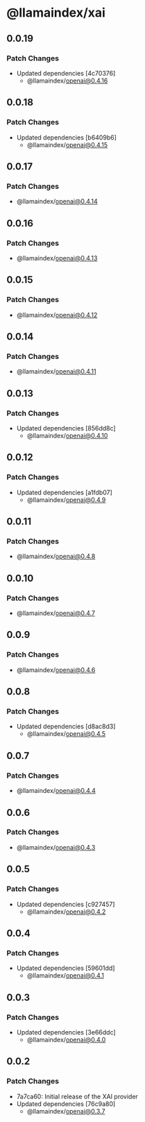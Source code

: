 # @llamaindex/xai

## 0.0.19

### Patch Changes

- Updated dependencies [4c70376]
  - @llamaindex/openai@0.4.16

## 0.0.18

### Patch Changes

- Updated dependencies [b6409b6]
  - @llamaindex/openai@0.4.15

## 0.0.17

### Patch Changes

- @llamaindex/openai@0.4.14

## 0.0.16

### Patch Changes

- @llamaindex/openai@0.4.13

## 0.0.15

### Patch Changes

- @llamaindex/openai@0.4.12

## 0.0.14

### Patch Changes

- @llamaindex/openai@0.4.11

## 0.0.13

### Patch Changes

- Updated dependencies [856dd8c]
  - @llamaindex/openai@0.4.10

## 0.0.12

### Patch Changes

- Updated dependencies [a1fdb07]
  - @llamaindex/openai@0.4.9

## 0.0.11

### Patch Changes

- @llamaindex/openai@0.4.8

## 0.0.10

### Patch Changes

- @llamaindex/openai@0.4.7

## 0.0.9

### Patch Changes

- @llamaindex/openai@0.4.6

## 0.0.8

### Patch Changes

- Updated dependencies [d8ac8d3]
  - @llamaindex/openai@0.4.5

## 0.0.7

### Patch Changes

- @llamaindex/openai@0.4.4

## 0.0.6

### Patch Changes

- @llamaindex/openai@0.4.3

## 0.0.5

### Patch Changes

- Updated dependencies [c927457]
  - @llamaindex/openai@0.4.2

## 0.0.4

### Patch Changes

- Updated dependencies [59601dd]
  - @llamaindex/openai@0.4.1

## 0.0.3

### Patch Changes

- Updated dependencies [3e66ddc]
  - @llamaindex/openai@0.4.0

## 0.0.2

### Patch Changes

- 7a7ca60: Initial release of the XAI provider
- Updated dependencies [76c9a80]
  - @llamaindex/openai@0.3.7
